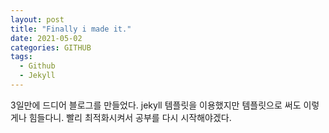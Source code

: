 ```yaml
---
layout: post
title: "Finally i made it."
date: 2021-05-02
categories: GITHUB
tags:
  - Github
  - Jekyll
---
```



3일만에 드디어 블로그를 만들었다.
jekyll 템플릿을 이용했지만 템플릿으로 써도 이렇게나 힘들다니.
빨리 최적화시켜서 공부를 다시 시작해야겠다.
